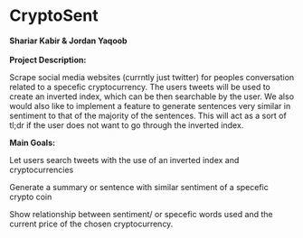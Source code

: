 # CryptoSent

**Shariar Kabir & Jordan Yaqoob** <br /><br />
**Project Description:** <br />


Scrape social media websites (currntly just twitter) for peoples conversation related to a specefic cryptocurrency. The users tweets will be used to create an inverted index, which can be then searchable by the user. We also would also like to implement a feature to generate sentences very similar in sentiment to that of the majority of the sentences. This will act as a sort of tl;dr if the user does not want to go through the inverted index.



**Main Goals:**


Let users search tweets with the use of an inverted index and cryptocurrencies

Generate a summary or sentence with similar sentiment of a specefic crypto coin

Show relationship between sentiment/ or specefic words used and the current price of the chosen cryptocurrency. 

